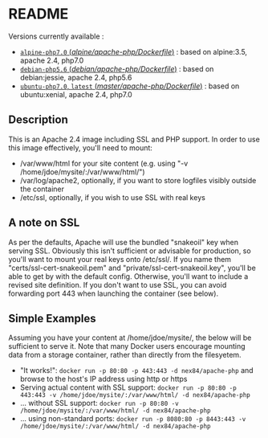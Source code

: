 # README #

Versions currently available :

-	[`alpine-php7.0` (*alpine/apache-php/Dockerfile*)](https://github.com/nex84/docker/blob/alpine/apache-php/Dockerfile) : based on alpine:3.5, apache 2.4, php7.0
-	[`debian-php5.6` (*debian/apache-php/Dockerfile*)](https://github.com/nex84/docker/blob/debian/apache-php/Dockerfile) : based on debian:jessie, apache 2.4, php5.6
-	[`ubuntu-php7.0`, `latest` (*master/apache-php/Dockerfile*)](https://github.com/nex84/docker/blob/master/apache-php/Dockerfile) : based on ubuntu:xenial, apache 2.4, php7.0

## Description ##

This is an Apache 2.4 image including SSL and PHP support. In order to use this image effectively, you'll need to mount:

- /var/www/html for your site content (e.g. using "-v /home/jdoe/mysite/:/var/www/html/")
- /var/log/apache2, optionally, if you want to store logfiles visibly outside the container
- /etc/ssl, optionally, if you wish to use SSL with real keys

## A note on SSL ##

As per the defaults, Apache will use the bundled "snakeoil" key when serving SSL. Obviously this isn't sufficient or advisable for production, so you'll want to mount your real keys onto /etc/ssl/. If you name them "certs/ssl-cert-snakeoil.pem" and "private/ssl-cert-snakeoil.key", you'll be able to get by with the default config. Otherwise, you'll want to include a revised site definition. If you don't want to use SSL, you can avoid forwarding port 443 when launching the container (see below).

## Simple Examples ##

Assuming you have your content at /home/jdoe/mysite/, the below will be sufficient to serve it. Note that many Docker users encourage mounting data from a storage container, rather than directly from the filesyetem.

- "It works!": `docker run -p 80:80 -p 443:443 -d nex84/apache-php` and browse to the host's IP address using http or https
- Serving actual content with SSL support: `docker run -p 80:80 -p 443:443 -v /home/jdoe/mysite/:/var/www/html/ -d nex84/apache-php`
- ... without SSL support: `docker run -p 80:80 -v /home/jdoe/mysite/:/var/www/html/ -d nex84/apache-php`
- ... using non-standard ports: `docker run -p 8080:80 -p 8443:443 -v /home/jdoe/mysite/:/var/www/html/ -d nex84/apache-php`


